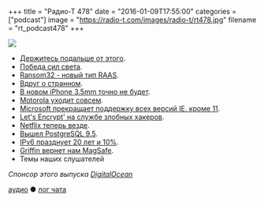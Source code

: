 +++
title = "Радио-Т 478"
date = "2016-01-09T17:55:00"
categories = ["podcast"]
image = "https://radio-t.com/images/radio-t/rt478.jpg"
filename = "rt_podcast478"
+++

![](https://radio-t.com/images/radio-t/rt478.jpg)

- [Держитесь подальше от этого](https://news.radio-t.com/post/external-storage).
- [Победа сил света](https://news.radio-t.com/post/linux-and-open-source-have-won-get-over-it-zdnet).
- [Ransom32 - новый тип RAAS](https://news.radio-t.com/post/meet-ransom32-the-first-javascript-ransomware-for-windows-mac-and-linux).
- [Вдруг о странном](https://news.radio-t.com/post/second-amendment-to-the-united-states-constitution).
- [В новом iPhone 3.5mm точно не будет](https://news.radio-t.com/post/report-next-generation-iphone-design-will-ditch-the-3-5mm-headphone-jack).
- [Motorola уходит совсем](https://news.radio-t.com/post/motorola-will-be-no-more-lenovo-to-remove-brand-name-from-its-phones).
- [Microsoft прекращает поддержку всех версий IE, кроме 11](https://news.radio-t.com/post/na-sleduiushchei-nedele-microsoft-prekrashchaet-podderzhku-vsekh-versii-ie-krome-11).
- [Let's Encrypt' на службе злобных хакеров](https://news.radio-t.com/post/hackers-are-abusing-let-s-encrypt-s-free-https-certificates).
- [Netflix теперь везде](https://news.radio-t.com/post/netflix-officially-arrives-in-india-russia-vietnam-and-more-totaling-130-new-countries).
- [Вышел PostgreSQL 9.5](https://news.radio-t.com/post/vyshel-postgresql-9-5-upsert-rls-i-big-data).
- [IPv6 празднует 20 лет и 10%](https://news.radio-t.com/post/ipv6-celebrates-its-20th-birthday-by-reaching-10-percent-deployment).
- [Griffin вернет нам MagSafe](https://news.radio-t.com/post/the-griffin-breaksafe-brings-magsafe-back-to-the-macbook).
- Темы наших слушателей

_Спонсор этого выпуска [DigitalOcean](https://www.digitalocean.com)_

[аудио](http://cdn.radio-t.com/rt_podcast478.mp3) ● [лог чата](http://chat.radio-t.com/logs/radio-t-478.html)
<audio src="http://cdn.radio-t.com/rt_podcast478.mp3" preload="none"></audio>